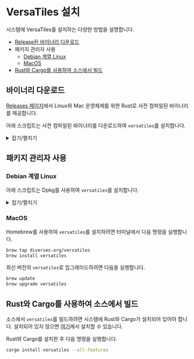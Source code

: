 # VersaTiles 설치

시스템에 VersaTiles를 설치하는 다양한 방법을 설명합니다.

- [Release된 바이너리 다운로드](#바이너리-다운로드)
- 패키지 관리자 사용
  - [Debian 계열 Linux](#debian-계열-linux)
  - [MacOS](#macos)
- [Rust와 Cargo를 사용하여 소스에서 빌드](#rust와-cargo를-사용하여-소스에서-빌드)

##  바이너리 다운로드

[Releases 페이지](https://github.com/versatiles-org/versatiles-rs/releases/)에서 Linux와 Mac 운영체제를 위한 Rust로 사전 컴파일된 바이너리를 제공합니다.  
 
아래 스크립트는 사전 컴파일된 바이너리를 다운로드하여 `versatiles`를 설치합니다.
<details><summary>접기/펼치기</summary>

~~~shell
#!/bin/bash

[ "$EUID" -ne 0 ] && echo "This script must be run as root." && exit 1
set -e

# Determine OS and ARCH
OS=$(uname -s | tr '[:upper:]' '[:lower:]')
ARCH=$(uname -m)
LIBC=$(ldd --version 2>&1 | head -n 1 | grep -o 'musl\|glibc' || echo "gnu")

# Determine SUFFIX
case "$OS-$ARCH" in
  linux-aarch64) SUFFIX="linux-${LIBC}-aarch64.tar.gz" ;;
  linux-x86_64)  SUFFIX="linux-${LIBC}-x86_64.tar.gz" ;;
  darwin-arm64)  SUFFIX="macos-aarch64.tar.gz" ;;
  darwin-x86_64) SUFFIX="macos-x86_64.tar.gz" ;;
  *) echo "Unsupported OS/ARCH: $OS-$ARCH" && exit 1 ;;
esac

# Download and install
URL="https://github.com/versatiles-org/versatiles-rs/releases/latest/download/versatiles-$SUFFIX"
curl -Ls "$URL" | tar -xzf - -C /usr/local/bin versatiles && chmod +x /usr/local/bin/versatiles

versatiles --version
~~~
</details>

## 패키지 관리자 사용
### Debian 계열 Linux

아래 스크립트는 Dpkg를 사용하여 `versatiles`를 설치합니다.
<details><summary>접기/펼치기</summary>

```bash
#!/bin/bash

[ "$EUID" -ne 0 ] && echo "This script must be run as root." && exit 1
set -e

# Determine OS and ARCH
OS=$(uname -s | tr '[:upper:]' '[:lower:]')
ARCH=$(uname -m)

# Determine DEB package name
case "$OS-$ARCH" in
  linux-aarch64) DEB_PACKAGE="versatiles-linux-gnu-aarch64.deb" ;;
  linux-x86_64)  DEB_PACKAGE="versatiles-linux-gnu-x86_64.deb" ;;
  *) echo "Unsupported OS/ARCH: $OS-$ARCH" && exit 1 ;;
esac

# Download, install, and clean up in one line
URL="https://github.com/versatiles-org/versatiles-rs/releases/latest/download/$DEB_PACKAGE"
curl -Ls -o "/tmp/$DEB_PACKAGE" "$URL" && dpkg -i "/tmp/$DEB_PACKAGE" && rm "/tmp/$DEB_PACKAGE"

versatiles --version
```
</details>

### MacOS

Homebrew를 사용하여 `versatiles`를 설치하려면 터미널에서 다음 명령을 실행합니다.

```bash
brew tap diverses-org/versatiles
brew install versatiles
```

최신 버전의 `versatiles`로 업그레이드하려면 다음을 실행합니다.

```bash
brew update
brew upgrade versatiles
```

## Rust와 Cargo를 사용하여 소스에서 빌드

소스에서 `versatiles`를 빌드하려면 시스템에 Rust와 Cargo가 설치되어 있어야 합니다. 설치되어 있지 않으면 [여기](https://www.rust-lang.org/tools/install)에서 설치할 수 있습니다.

Rust와 Cargo를 설치한 후 다음 명령을 실행합니다.

```bash
cargo install versatiles --all-features
```
